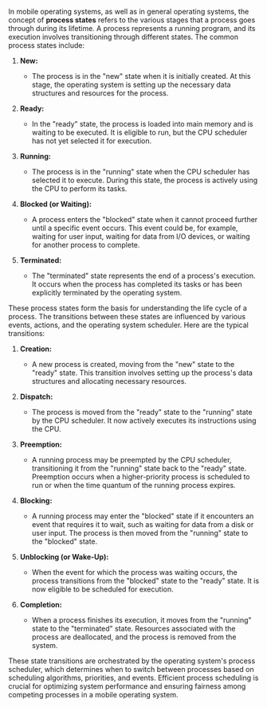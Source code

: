 In mobile operating systems, as well as in general operating systems, the concept of **process states** refers to the various stages that a process goes through during its lifetime. A process represents a running program, and its execution involves transitioning through different states. The common process states include:

1. **New:**
   - The process is in the "new" state when it is initially created. At this stage, the operating system is setting up the necessary data structures and resources for the process.

2. **Ready:**
   - In the "ready" state, the process is loaded into main memory and is waiting to be executed. It is eligible to run, but the CPU scheduler has not yet selected it for execution.

3. **Running:**
   - The process is in the "running" state when the CPU scheduler has selected it to execute. During this state, the process is actively using the CPU to perform its tasks.

4. **Blocked (or Waiting):**
   - A process enters the "blocked" state when it cannot proceed further until a specific event occurs. This event could be, for example, waiting for user input, waiting for data from I/O devices, or waiting for another process to complete.

5. **Terminated:**
   - The "terminated" state represents the end of a process's execution. It occurs when the process has completed its tasks or has been explicitly terminated by the operating system.

These process states form the basis for understanding the life cycle of a process. The transitions between these states are influenced by various events, actions, and the operating system scheduler. Here are the typical transitions:

1. **Creation:**
   - A new process is created, moving from the "new" state to the "ready" state. This transition involves setting up the process's data structures and allocating necessary resources.

2. **Dispatch:**
   - The process is moved from the "ready" state to the "running" state by the CPU scheduler. It now actively executes its instructions using the CPU.

3. **Preemption:**
   - A running process may be preempted by the CPU scheduler, transitioning it from the "running" state back to the "ready" state. Preemption occurs when a higher-priority process is scheduled to run or when the time quantum of the running process expires.

4. **Blocking:**
   - A running process may enter the "blocked" state if it encounters an event that requires it to wait, such as waiting for data from a disk or user input. The process is then moved from the "running" state to the "blocked" state.

5. **Unblocking (or Wake-Up):**
   - When the event for which the process was waiting occurs, the process transitions from the "blocked" state to the "ready" state. It is now eligible to be scheduled for execution.

6. **Completion:**
   - When a process finishes its execution, it moves from the "running" state to the "terminated" state. Resources associated with the process are deallocated, and the process is removed from the system.

These state transitions are orchestrated by the operating system's process scheduler, which determines when to switch between processes based on scheduling algorithms, priorities, and events. Efficient process scheduling is crucial for optimizing system performance and ensuring fairness among competing processes in a mobile operating system.

